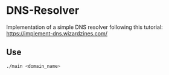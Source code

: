 # DNS-Resolver

Implementation of a simple DNS resolver following this tutorial: https://implement-dns.wizardzines.com/

## Use
```bash
./main <domain_name>
```

